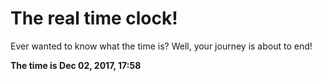 # The real time clock!

Ever wanted to know what the time is? Well, your journey is about to end!

**The time is Dec 02, 2017, 17:58**